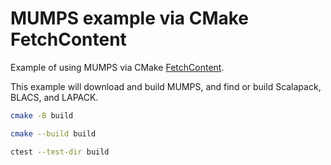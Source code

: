 # MUMPS example via CMake FetchContent

Example of using MUMPS via CMake
[FetchContent](https://cmake.org/cmake/help/latest/module/FetchContent.html).

This example will download and build MUMPS, and find or build Scalapack, BLACS, and LAPACK.

```sh
cmake -B build

cmake --build build

ctest --test-dir build
```
